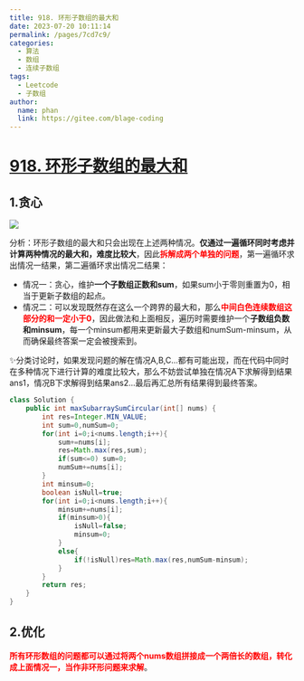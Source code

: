 ```yaml
---
title: 918. 环形子数组的最大和
date: 2023-07-20 10:11:14
permalink: /pages/7cd7c9/
categories:
  - 算法
  - 数组
  - 连续子数组
tags:
  - Leetcode
  - 子数组
author: 
  name: phan
  link: https://gitee.com/blage-coding
---
```

# [918. 环形子数组的最大和](https://leetcode.cn/problems/maximum-sum-circular-subarray/)

## 1.贪心

![](https://cdn.staticaly.com/gh/blage-coding/picx-images-hosting@master/20230720/image.1bvj3m6qxhr4.webp)

分析：环形子数组的最大和只会出现在上述两种情况。**仅通过一遍循环同时考虑并计算两种情况的最大和，难度比较大**，因此<font color="red">**拆解成两个单独的问题**</font>，第一遍循环求出情况一结果，第二遍循环求出情况二结果：

- 情况一：贪心，维护**一个子数组正数和sum**，如果sum小于零则重置为0，相当于更新子数组的起点。
- 情况二：可以发现既然存在这么一个跨界的最大和，那么<font color="red">**中间白色连续数组这部分的和一定小于0**</font>，因此做法和上面相反，遍历时需要维护一个**子数组负数和minsum**，每一个minsum都用来更新最大子数组和numSum-minsum，从而确保最终答案一定会被搜索到。

✨分类讨论时，如果发现问题的解在情况A,B,C...都有可能出现，而在代码中同时在多种情况下进行计算的难度比较大，那么不妨尝试单独在情况A下求解得到结果ans1，情况B下求解得到结果ans2...最后再汇总所有结果得到最终答案。

```java
class Solution {
    public int maxSubarraySumCircular(int[] nums) {
        int res=Integer.MIN_VALUE;
        int sum=0,numSum=0;
        for(int i=0;i<nums.length;i++){
            sum+=nums[i];
            res=Math.max(res,sum);
            if(sum<=0) sum=0;
            numSum+=nums[i];
        }
        int minsum=0;
        boolean isNull=true;
        for(int i=0;i<nums.length;i++){
            minsum+=nums[i];
            if(minsum>0){
                isNull=false;
                minsum=0;
            }
            else{
                if(!isNull)res=Math.max(res,numSum-minsum);
            }
        }
        return res;
    }
}
```

## 2.优化

<font color="red">**所有环形数组的问题都可以通过将两个nums数组拼接成一个两倍长的数组，转化成上面情况一，当作非环形问题来求解**</font>。